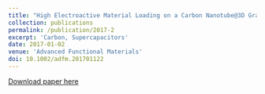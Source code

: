 ```yaml
---
title: "High Electroactive Material Loading on a Carbon Nanotube@3D Graphene Aerogel for High-Performance Flexible All-Solid- State Asymmetric Supercapacitors"
collection: publications
permalink: /publication/2017-2
excerpt: 'Carbon, Supercapacitors'
date: 2017-01-02
venue: 'Advanced Functional Materials'
doi: 10.1002/adfm.201701122
---
```



[Download paper here](http://academicpages.github.io/files/paper3.pdf)


